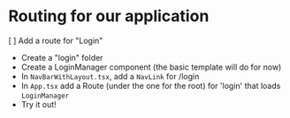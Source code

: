 # Routing for our application

[ ] Add a route for "Login"

- Create a "login" folder
- Create a LoginManager component (the basic template will do for now)
- In `NavBarWithLayout.tsx`, add a `NavLink` for /login
- In `App.tsx` add a Route (under the one for the root) for 'login' that loads `LoginManager`
- Try it out!

